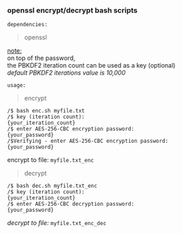 ### openssl encrypt/decrypt bash scripts

<code>dependencies:</code><br>
>openssl<br> 


<note:><br>
on top of the password,<br>
the PBKDF2 iteration count can be used as a key (optional)<br>
<i>default PBKDF2 iterations value is 10,000</i>

<code>usage:</code><br>

>encrypt

	/$ bash enc.sh myfile.txt
	/$ key (iteration count):
	{your_iteration_count}
	/$ enter AES-256-CBC encryption password:
	{your_password}
	/$Verifying - enter AES-256-CBC encryption password:
	{your_password}
encrypt to file: <code>myfile.txt_enc</code>

>decrypt

	/$ bash dec.sh myfile.txt_enc
	/$ key (iteration count):
	{your_iteration_count}
	/$ enter AES-256-CBC decryption password:
	{your_password}

<i>decrypt to file:</i> <code>myfile.txt_enc_dec</code>


